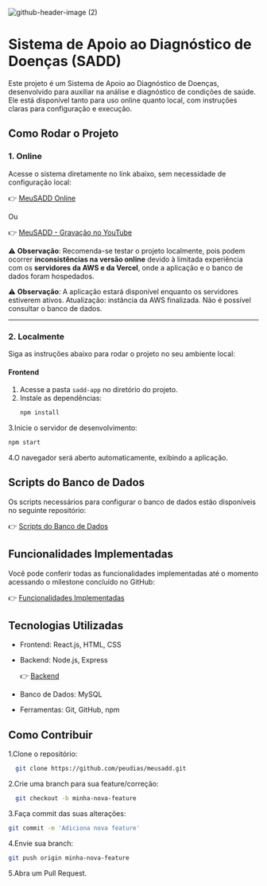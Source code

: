 ![github-header-image (2)](https://github.com/user-attachments/assets/d12a5257-505a-4007-ab5f-e7f9cfc31660)


# Sistema de Apoio ao Diagnóstico de Doenças (SADD)

Este projeto é um Sistema de Apoio ao Diagnóstico de Doenças, desenvolvido para auxiliar na análise e diagnóstico de condições de saúde. Ele está disponível tanto para uso online quanto local, com instruções claras para configuração e execução.

## Como Rodar o Projeto

### 1. **Online**

Acesse o sistema diretamente no link abaixo, sem necessidade de configuração local:

👉 [MeuSADD Online](https://www.meusadd.com.br/home)

Ou

👉 [MeuSADD - Gravação no YouTube](https://www.youtube.com/watch?v=9aTJrA3qftM)

⚠️ **Observação**: Recomenda-se testar o projeto localmente, pois podem ocorrer **inconsistências na versão online** devido à limitada experiência com os **servidores da AWS e da Vercel**, onde a aplicação e o banco de dados foram hospedados.

⚠️ **Observação**: A aplicação estará disponível enquanto os servidores estiverem ativos. Atualização: instância da AWS finalizada. Não é possível consultar o banco de dados.

---

### 2. **Localmente**

Siga as instruções abaixo para rodar o projeto no seu ambiente local:

#### Frontend
1. Acesse a pasta `sadd-app` no diretório do projeto.
2. Instale as dependências:
   ```bash
   npm install
   ```
3.Inicie o servidor de desenvolvimento:
   ```bash
   npm start
   ```
4.O navegador será aberto automaticamente, exibindo a aplicação.

## Scripts do Banco de Dados

Os scripts necessários para configurar o banco de dados estão disponíveis no seguinte repositório: 

👉 [Scripts do Banco de Dados](https://github.com/peudias/bd-lpr/tree/main/av1)

## Funcionalidades Implementadas

Você pode conferir todas as funcionalidades implementadas até o momento acessando o milestone concluído no GitHub: 

👉 [Funcionalidades Implementadas](https://github.com/peudias/bd-lpr/milestone/3?closed=1)

## Tecnologias Utilizadas

* Frontend: React.js, HTML, CSS
* Backend: Node.js, Express

   👉 [Backend](https://github.com/peudias/meusadd-back)
* Banco de Dados: MySQL
* Ferramentas: Git, GitHub, npm

## Como Contribuir

1.Clone o repositório:
  ```bash
    git clone https://github.com/peudias/meusadd.git
  ```
2.Crie uma branch para sua feature/correção:
  ```bash
    git checkout -b minha-nova-feature
  ```
3.Faça commit das suas alterações:
  ```bash
  git commit -m 'Adiciona nova feature'
  ```
4.Envie sua branch:
  ```bash
  git push origin minha-nova-feature
  ```
5.Abra um Pull Request.
